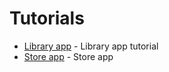 Tutorials
=====================

 - [Library app](https://github.com/tislib/apibrew/tree/master/examples/library/Readme.md) - Library app tutorial
 - [Store app](https://github.com/tislib/apibrew/tree/master/examples/store-app/Readme.md) - Store app
 